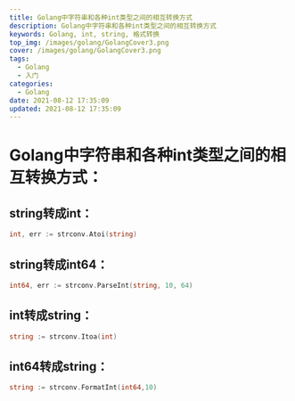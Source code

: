 ```yaml
---
title: Golang中字符串和各种int类型之间的相互转换方式
description: Golang中字符串和各种int类型之间的相互转换方式
keywords: Golang, int, string, 格式转换
top_img: /images/golang/GolangCover3.png
cover: /images/golang/GolangCover3.png
tags:
  - Golang
  - 入门
categories:
  - Golang
date: 2021-08-12 17:35:09
updated: 2021-08-12 17:35:09
---
```

# Golang中字符串和各种int类型之间的相互转换方式：

## string转成int：
```go
int, err := strconv.Atoi(string)
```

## string转成int64：
```go
int64, err := strconv.ParseInt(string, 10, 64)
```

## int转成string：
```go
string := strconv.Itoa(int)
```

## int64转成string：
```go
string := strconv.FormatInt(int64,10)
```
